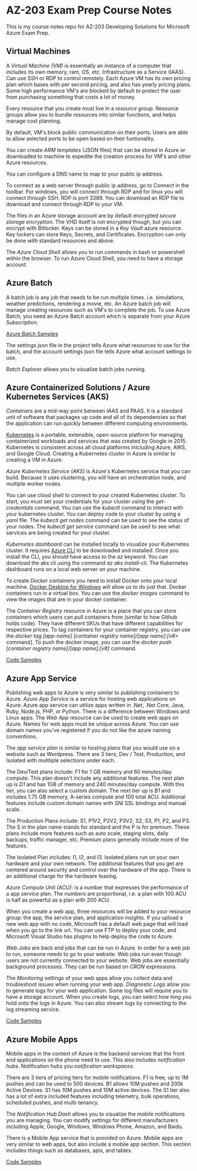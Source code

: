 # AZ-203 Exam Prep Course Notes
This is my course notes repo for AZ-203 Developing Solutions for Microsoft Azure Exam Prep.

## Virtual Machines
A _Virtual Machine (VM)_ is essentially an instance of a computer that includes its own memory, ram, OS, etc.  Infrastructure as a Service (IAAS).  Can use SSH or RDP to control remotely.  Each Azure VM has its own pricing plan which bases with per second pricing, and also has yearly pricing plans.  Some high performance VM's are blocked by default to protect the user from purchasing something that costs a lot of money.

Every resource that you create must live in a _resource group_.  Resource groups allow you to bundle resources into similar functions, and helps manage cost planning.

By default, VM's block public communication on their ports.  Users are able to allow selected ports to be open based on their funtionality.

You can create _ARM templates_ (JSON files) that can be stored in Azure or downloaded to machine to expedite the creation process for VM's and other Azure resources.

You can configure a DNS name to map to your public ip address.

To connect as a web server through public ip address, go to Connect in the toolbar.  For windows, you will connect through RDP and for linux you will connect through SSH.  RDP is port 3389.  You can download an RDP file to download and connect through RDP to your VM.

The files in an Azure storage account are by default encrypted _secure storage encryption_.  The VHD itself is not encrypted though, but you can encrypt with Bitlocker.  Keys can be stored in a _Key Vault_ azure resource.  Key lockers can store Keys, Secrets, and Certificates.  Encryption can only be done with standard resources and above.

The _Azure Cloud Shell_ allows you to run commands in bash or powershell within the browser.  To run Azure Cloud Shell, you need to have a storage account.

## Azure Batch
A batch job is any job that needs to be run multiple times.  i.e. simulations, weather predictions, rendering a movie, etc.  An Azure batch job will manage creating resources such as VM's to complete the job.  To use Azure Batch, you need an Azure Batch account which is separate from your Azure Subscription.  

[Azure Batch Samples](https://github.com/Azure-Samples/azure-batch-samples)

The settings json file in the project tells Azure what resources to use for the batch, and the account settings json file tells Azure what account settings to use.

_Batch Explorer_ allows you to visualize batch jobs running.

## Azure Containerized Solutions / Azure Kubernetes Services (AKS)
_Containers_ are a mid-way point between IAAS and PAAS.  It is a standard unit of software that packages up code and all of its dependencies so that the application can run quickly between different computing environments.  

[Kubernetes](https://kubernetes.io/docs/concepts/overview/what-is-kubernetes/) is a portable, extensible, open-source platform for managing containerized workloads and services that was created by Google in 2015.  Kubernetes is consistent across all cloud platforms inlcluding Azure, AWS, and Google Cloud.  Creating a Kubernetes cluster in Azure is similar to creating a VM in Azure.

_Azure Kubernetes Service (AKS)_ is Azure's Kubernetes service that you can build.  Because it uses clustering, you will have an orchestration node, and multiple worker nodes.  

You can use cloud shell to connect to your created Kubernetes cluster.  To start, you must set your credentials for your cluster using the _get-credentials_ command.  You can use the _kubectl_ command to interact with your kubernetes cluster.  You can deploy code to your cluster by using a _yaml_ file.  The _kubectl get nodes_ command can be used to see the status of your nodes. The _kubectl get service_ command can be used to see what services are being created for your cluster.

_Kubernetes dashboard_ can be installed locally to visualize your Kubernetes cluster.  It requires [Azure CLI](https://docs.microsoft.com/en-us/cli/azure/install-azure-cli?view=azure-cli-latest) to be downloaded and installed.  Once you install the CLI, you should have access to the _az_ keyword.  You can download the aks cli using the command _az aks install-cli_.  The Kubernetes dashboard runs on a local web server on your machine.

To create _Docker_ containers you need to install Docker onto your local machine.  [Docker Desktop for Windows](https://docs.docker.com/docker-for-windows/) will allow us to do just that.  Docker containers run in a virtual box. You can use the _docker images_ command to view the images that are in your docker container.

The _Container Registry_ resource in Azure is a place that you can store containers which users can pull containers from (similar to how Github holds code).  They have different SKUs that have different capabilities for respective prices.  To tag containers for your container registry, you can use the _docker tag [app-name] [container registry name]/[app name]:[v#>_ command].  To push the docker image, you can use the _docker push [container registry name]/[app name]:[v#]_ command.

[Code Samples](https://github.com/Azure-Samples/aks-dotnet-manage-kubernetes-cluster)

## Azure App Service
Publishing web apps to Azure is very similar to publishing containers to Azure.  _Azure App Service_ is a service for hosting web applications on Azure.  Azure app service can utilize apps written in .Net, .Net Core, Java, Ruby, Node.js, PHP, or Python.  There is a difference between Windows and Linux apps.  The _Web App_ resource can be used to create web apps on Azure.  Names for web apps must be unique across Azure.  You can use domain names you've registered if you do not like the azure naming conventions.  

The _app service plan_ is similar to hosting plans that you would use on a website such as Wordpress.  There are 3 tiers; Dev / Test, Production, and Isolated with multliple selections under each. 

 The Dev/Test plans include:  _F1_ for 1 GB memory and 60 minutes/day compute.  This plan doesn't include any additional features.  The next plan up is _D1_ and has 1GB of memory and 240 minutes/day compute.  With this tier, you can also select a custom domain.  The next tier up is _B1_ and includes 1.75 GB memory, A-series compute and 100 total ACU.  Additional features include custom domain names with SNI SSL bindings and manual scale.

The Production Plans include: S1, P1V2, P2V2, P3V2, S2, S3, P1, P2, and P3.  The S in the plan name stands for standard and the P is for premium.  These plans include more features such as auto scale, staging slots, daily backups, traffic manager, etc.  Premium plans generally include more of the features.

The Isolated Plan includes: I1, I2, and I3.  Isolated plans run on your own hardware and your own network.  The additional features that you get are centered around security and control over the hardware of the app.  There is an additional charge for the hardware leasing.

_Azure Compute Unit (ACU)_: is a number that expresses the performance of a app service plan.  The numbers are proportional, i.e. a plan with 100 ACU is half as powerful as a plan with 200 ACU.

When you create a web app, three resources will be added to your resource group:  the app, the service plan, and application insights.  If you upload a new web app with no code, Microsoft has a default web page that will load when you go to the link url.  You can use FTP to deploy your code, and Microsoft Visual Studio has plugins to help deploy the code to Azure.

_Web Jobs_ are back end jobs that can be run in Azure.   In order for a web job to run, someone needs to go to your website.  Web jobs run even though users are not currently connected to your website.  Web jobs are essentially background processes.  They can be run based on _CRON_ expressions.

The _Monitoring_ settings of your web apps allow you collect data and troubleshoot issues when running your web app.  _Diagnostic Logs_ allow you to generate logs for your web application.  Some log files will require you to have a storage account.  When you create logs, you can select how long you hold onto the logs in Azure.  You can also stream logs by connecting to the log streaming service.

[Code Samples](https://github.com/Azure-Samples/app-service-web-dotnet-get-started)

## Azure Mobile Apps
Mobile apps in the context of Azure is the backend services that the front end applications on the phone need to use.  This also includes _notification hubs_.  Notification hubs you _notification workspaces_.  

There are 3 tiers of pricing tiers for mobile notifications.  F1 is free, up to 1M pushes and can be used to 500 devices.  B1 allows 10M pushes and 200k Active Devices.  S1 has 10M pushes and 10M active devices.  The S1 tier also has a lot of extra included features including telemetry, bulk operations, scheduled pushes, and multi-tenancy.  

The _Notification Hub Dash_ allows you to visualize the mobile notifications you are managing.  You can modify settings for different manufacturers including Apple, Google, Windows, Windows Phone, Amazon, and Baidu.

There is a Mobile App service that is provided on Azure.  Mobile apps are very similar to web apps, but also include a mobile app section.  This section includes things such as databases, apis, and tables.  

[Code Samples](https://github.com/Azure-Samples/event-hubs-dotnet-user-notifications)